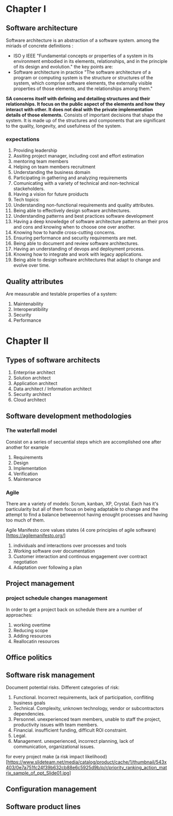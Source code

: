 # Chapter I
 ## Software architecture
Software architecture is an abstraction of a software system. among the miriads of concrete definitions :
  - ISO y IEEE "Fundamental concepts or properties of a system in its environment embodied in its elements, relationships, and in the principle of its design and evolution." the key points are:
  - Software architecture in practice "The software architecture of a program or computing system is the structure or structures of the system, which comprise software elements, the externally visible properties of those elements, and the relationships among them."
 
**SA concerns itself with defining and detailing structures and their relationships. It focus on the public aspect of the elements and how they interact with other. It does not deal with the private implementation details of those elements.**
Consists of important decisions that shape the system. It is made up of the structures and components that are significant to the quality, longevity, and usefulness of the system.

### expectations
1. Providing leadership
2. Assiting project manager, including cost and effort estimation
3. mentoring team members
4. Helping on team members recruitment
5. Understanding the business domain
6. Participating in gathering and analyzing requirements
7. Comunicating with a variety of technical and non-technical stackeholders.
8. Having a vision for future proiducts
9. Tech topics:
 1. Understanding non-functional requirements and quality attributes.
 2. Being able to effectively design software architectures.
 3. Understanding patterns and best practices software development
 4. Having a deep knowledge of software architecture patterns an their pros and cons and knowing when to choose one over another.
 5. Knowing how to handle cross-cutting concerns.
 6. Ensuring performance and security requirements are met.
 7. Being able to document and review software architectures.
 8. Having an understanding of devops and deployment process.
 9. Knowing how to integrate and work with legacy applications.
 10. Being able to design software architectures that adapt to change and evolve over time.
 
## Quality attributes
Are measurable and testable properties of a system:
1. Maintenability
2. Interoperatibility
3. Security
4. Performance

# Chapter II

## Types of software architects
1. Enterprise architect
2. Solution architect
3. Application architect
4. Data architect / Information architect
5. Security architect
6. Cloud architect
## Software development methodologies

### The waterfall model
Consist on a series of secuential steps which are accomplished one after another for example
1. Requirements
2. Design
3. Implementation
4. Verification
5. Maintenance

### Agile
There are a variety of models: Scrum, kanban, XP, Crystal. Each has it's particularity but all of them focus on being adaptable to change and the attempt to find a balance betweennot having enought processes and having too much of them.

Agile Manifesto core values states (4 core principles of agile software)[https://agilemanifesto.org/]
1. individuals and interactions over processes and tools
2. Working software over documentation
3. Customer interaction and continous engagement over contract negotiation
4. Adaptation over following a plan



## Project management
### project schedule changes management
In order to get a project back on schedule there are a number of approaches:
1. working overtime
2. Reducing scope
3. Adding resources
4. Reallocatin resources

## Office politics
## Software risk management
Document potential risks. Different categories of risk:
1. Functional. Incorrect requirements, lack of participation, confliting business goals
2. Technical. Complexity, unknown technology, vendor or subcontractors dependencies.
3. Personnel. unexperienced team members, unable to staff the project, productivity issues with team members.
4. Financial. insufficient funding, difficult ROI constraint.
5. Legal.
6. Management. unexperienced, incorrect planning, lack of communication, organizational issues.

for every project make (a risk impact likelihood)[https://www.slideteam.net/media/catalog/product/cache/1/thumbnail/543x403/0e7a751fc24f39b632cb88e6c5925d9b/p/r/priority_ranking_action_matrix_sample_of_ppt_Slide01.jpg] 


## Configuration management
## Software product lines
